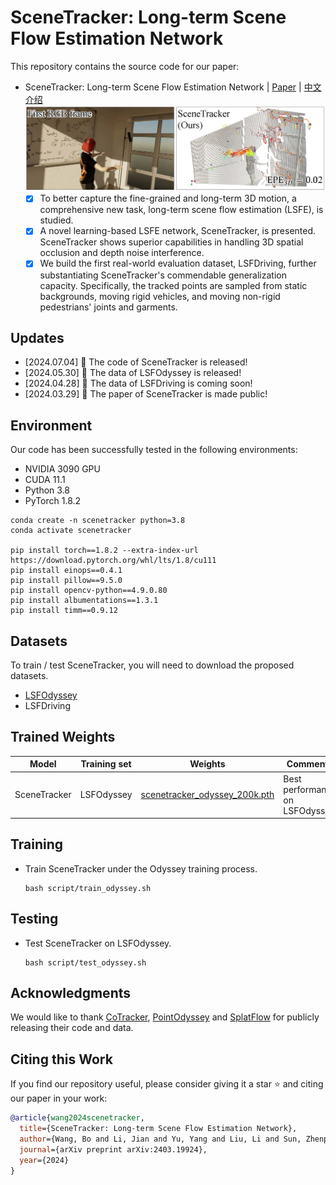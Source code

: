 # SceneTracker: Long-term Scene Flow Estimation Network
This repository contains the source code for our paper:
- SceneTracker: Long-term Scene Flow Estimation Network | [Paper](https://arxiv.org/pdf/2403.19924.pdf) | [中文介绍](https://mp.weixin.qq.com/s/XRo605YrAKbQPlQP2dELsg)
  ![](./asset/github-demo-2024_0516.jpg)
  - [x] To better capture the fine-grained and long-term 3D motion, a comprehensive new task, long-term scene flow estimation (LSFE), is studied.
  - [x] A novel learning-based LSFE network, SceneTracker, is presented. SceneTracker shows superior capabilities in handling 3D spatial occlusion and depth noise interference.
  - [x] We build the first real-world evaluation dataset, LSFDriving, further substantiating SceneTracker's commendable generalization capacity. Specifically, the tracked points are sampled from static backgrounds, moving rigid vehicles, and moving non-rigid pedestrians' joints and garments.  

## Updates
- [2024.07.04] 📣 The code of SceneTracker is released!
- [2024.05.30] 📣 The data of LSFOdyssey is released!
- [2024.04.28] 📣 The data of LSFDriving is coming soon!
- [2024.03.29] 📣 The paper of SceneTracker is made public!

## Environment

Our code has been successfully tested in the following environments:

* NVIDIA 3090 GPU
* CUDA 11.1
* Python 3.8
* PyTorch 1.8.2

```
conda create -n scenetracker python=3.8
conda activate scenetracker

pip install torch==1.8.2 --extra-index-url https://download.pytorch.org/whl/lts/1.8/cu111
pip install einops==0.4.1
pip install pillow==9.5.0
pip install opencv-python==4.9.0.80
pip install albumentations==1.3.1
pip install timm==0.9.12
```

## Datasets

To train / test SceneTracker, you will need to download the proposed datasets.

* [LSFOdyssey](https://pan.baidu.com/s/1TP2b2TZ3tq5omnIZbUxa8w&pwd=u3xt)
* LSFDriving


[//]: # (**1. LSFOdyssey**)

[//]: # ()
[//]: # (The dataset is organized as follows:)

[//]: # ()
[//]: # (```text)

[//]: # (LSFOdyssey/)

[//]: # (├─ train/)

[//]: # (│  ├─ xxx/)

[//]: # (│  │  ├─ 000000/)

[//]: # (│  │  │  ├─ rgb.mp4)

[//]: # (│  │  │  ├─ deps.npz)

[//]: # (│  │  │  └─ track.npz)

[//]: # (│  │  ⁞)

[//]: # (│  │  └─ 00000x/)

[//]: # (│  ⁞)

[//]: # (│  └─ xxx/)

[//]: # (│)

[//]: # (└─ test/)

[//]: # (   ├─ xxx/)

[//]: # (   │  ├─ 000000/)

[//]: # (   │  │  ├─ rgb.mp4)

[//]: # (   │  │  ├─ deps.npz)

[//]: # (   │  │  ├─ track.npz)

[//]: # (   │  │  └─ intris.npz)

[//]: # (   │  ⁞)

[//]: # (   │  └─ 00000x/)

[//]: # (   ⁞)

[//]: # (   └─ xxx/)

[//]: # (```)

[//]: # ()
[//]: # (**2. LSFDriving**)

[//]: # ()
[//]: # (The dataset is organized as follows:)

[//]: # ()
[//]: # (```text)

[//]: # (_)

[//]: # (├─ LSFDriving/)

[//]: # (│  ├─ background/)

[//]: # (│  │  ├─ xxx/)

[//]: # (│  │  │  ├─ rgb.mp4)

[//]: # (│  │  │  ├─ track.npz)

[//]: # (│  │  │  └─ intris.npz)

[//]: # (│  │  ⁞)

[//]: # (│  │  └─ xxx/)

[//]: # (│  │)

[//]: # (│  ├─ vehicle/)

[//]: # (│  │)

[//]: # (│  └─ person/)

[//]: # (│)

[//]: # (└─ LSFDriving_Extra/)

[//]: # (   ├─ background_and_vehicle_nearest/)

[//]: # (   │  ├─ xxx/)

[//]: # (   │  │  └─ deps.npz)

[//]: # (   │  ⁞)

[//]: # (   │  └─ xxx/)

[//]: # (   │)

[//]: # (   └─ person/)

[//]: # (```)

## Trained Weights

| Model        | Training set | Weights                                                                                   | Comments                       |
|--------------|--------------|-------------------------------------------------------------------------------------------|--------------------------------|
| SceneTracker | LSFOdyssey   | [scenetracker_odyssey_200k.pth](https://pan.baidu.com/s/1IanI-OFXDJ9JJYY_Yxsyzw&pwd=wang) | Best performance on LSFOdyssey |


## Training

* Train SceneTracker under the Odyssey training process.
  ```Shell
  bash script/train_odyssey.sh
  ```
  
## Testing

* Test SceneTracker on LSFOdyssey.
  ```Shell
  bash script/test_odyssey.sh
  ```

## Acknowledgments
We would like to thank [CoTracker](https://github.com/facebookresearch/co-tracker), [PointOdyssey](https://github.com/y-zheng18/point_odyssey) and [SplatFlow](https://github.com/wwsource/SplatFlow) for publicly releasing their code and data.

## Citing this Work

If you find our repository useful, please consider giving it a star ⭐ and citing our paper in your work:

```bibtex
@article{wang2024scenetracker,
  title={SceneTracker: Long-term Scene Flow Estimation Network},
  author={Wang, Bo and Li, Jian and Yu, Yang and Liu, Li and Sun, Zhenping and Hu, Dewen},
  journal={arXiv preprint arXiv:2403.19924},
  year={2024}
}
```
